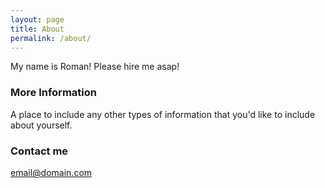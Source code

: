 ```yaml
---
layout: page
title: About
permalink: /about/
---
```


My name is Roman! Please hire me asap!

### More Information

A place to include any other types of information that you'd like to include about yourself.

### Contact me

[email@domain.com](mailto:email@domain.com)